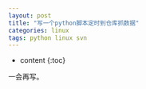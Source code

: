 ```yaml
---
layout: post
title: "写一个python脚本定时到仓库抓数据"
categories: linux
tags: python linux svn
---
```


* content
{:toc}

一会再写。